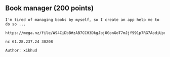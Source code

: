 ## Book manager (200 points)

```
I'm tired of managing books by myself, so I create an app help me to do so ...

https://mega.nz/file/W94CiDbB#zAB7CCH3DkgJbjOGonGoT7mJjf991p7RG7AodiUpqh0

nc 61.28.237.24 30208

Author: xikhud
```
